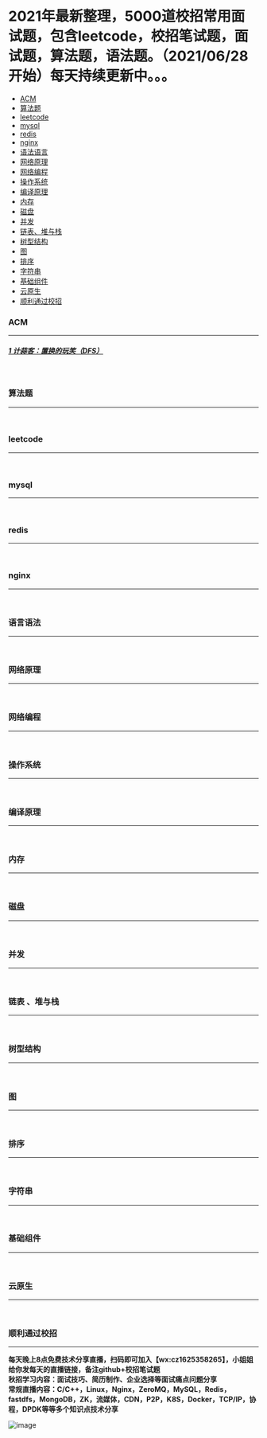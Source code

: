# 2021年最新整理，5000道校招常用面试题，包含leetcode，校招笔试题，面试题，算法题，语法题。（2021/06/28开始）每天持续更新中。。。
* [ACM](#1)
* [算法题](#2)
* [leetcode](#3)
* [mysql](#4)
* [redis](#5)
* [nginx](#6)
* [语法语言](#7)
* [网络原理](#8)
* [网络编程](#9)
* [操作系统](#10)
* [编译原理](#11)
* [内存](#12)
* [磁盘](#13)
* [并发](#14)
* [链表、堆与栈](#15)
* [树型结构](#16)
* [图](#17)
* [排序](#18)
* [字符串](#19)
* [基础组件](#20)
* [云原生](#21)
* [顺利通过校招](#22)


<h3 id="1">ACM</h3> 

---
##### [1 计蒜客：置换的玩笑（DFS）](https://github.com/0voice/campus_recruitmen_questions/blob/main/ACM/%E8%AE%A1%E8%92%9C%E5%AE%A2%EF%BC%9A%E7%BD%AE%E6%8D%A2%E7%9A%84%E7%8E%A9%E7%AC%91%EF%BC%88DFS%EF%BC%89.cpp)


<br>

<h3 id="2">算法题</h3> 

---

<br>

<h3 id="3">leetcode</h3> 

---

<br>

<h3 id="4">mysql</h3> 

---

<br>

<h3 id="5">redis</h3> 

---

<br>

<h3 id="6">nginx</h3> 

---

<br>

<h3 id="7">语言语法</h3> 

---

<br>

<h3 id="8">网络原理</h3> 

---

<br>

<h3 id="9">网络编程</h3> 

---

<br>

<h3 id="10">操作系统</h3> 

---

<br>

<h3 id="11">编译原理</h3> 

---

<br>

<h3 id="12">内存</h3> 

---

<br>

<h3 id="13">磁盘</h3> 

---

<br>

<h3 id="14">并发</h3> 

---

<br>

<h3 id="15">链表  、堆与栈</h3> 

---

<br>

<h3 id="16">树型结构</h3> 

---

<br>

<h3 id="17">图</h3> 

---

<br>

<h3 id="18">排序</h3> 

---

<br>

<h3 id="19">字符串</h3> 

---

<br>

<h3 id="20">基础组件</h3> 

---

<br>

<h3 id="21">云原生</h3> 

---

<br>

<h3 id="22">顺利通过校招</h3> 

---

**每天晚上8点免费技术分享直播，扫码即可加入【wx:cz1625358265】，小姐姐给你发每天的直播链接，备注github+校招笔试题** <br/>
**秋招学习内容：面试技巧、简历制作、企业选择等面试痛点问题分享** <br>
**常规直播内容：C/C++，Linux，Nginx，ZeroMQ，MySQL，Redis，fastdfs，MongoDB，ZK，流媒体，CDN，P2P，K8S，Docker，TCP/IP，协程，DPDK等等多个知识点技术分享**

![image](https://github.com/0voice/interview_internal_reference/blob/master/contact.jpg)









